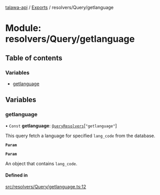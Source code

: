 [talawa-api](../README.md) / [Exports](../modules.md) / resolvers/Query/getlanguage

# Module: resolvers/Query/getlanguage

## Table of contents

### Variables

- [getlanguage](resolvers_Query_getlanguage.md#getlanguage)

## Variables

### getlanguage

• `Const` **getlanguage**: [`QueryResolvers`](types_generatedGraphQLTypes.md#queryresolvers)[``"getlanguage"``]

This query fetch a language for specified `lang_code` from the database.

**`Param`**

**`Param`**

An object that contains `lang_code`.

#### Defined in

[src/resolvers/Query/getlanguage.ts:12](https://github.com/PalisadoesFoundation/talawa-api/blob/4e2c75b/src/resolvers/Query/getlanguage.ts#L12)
